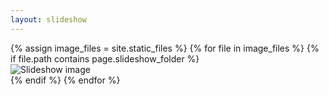 ```yaml
---
layout: slideshow
---
```

<div class="slideshow-container">
{% assign image_files = site.static_files %}
{% for file in image_files %}
    {% if file.path contains page.slideshow_folder %}
        <div class="mySlides fade">
            <img src="{{ file.path }}" alt="Slideshow image">
        </div>
    {% endif %}
{% endfor %}
</div>